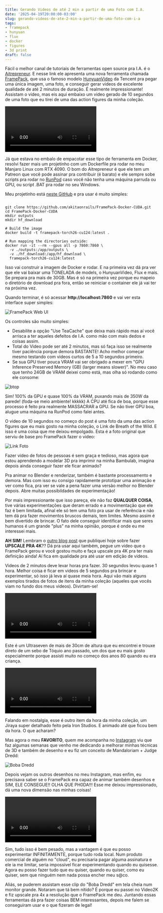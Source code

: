 ```yaml
---
title: Gerando Videos de até 2 min a partir de uma Foto com I.A.
date: '2025-04-19T20:00:00-03:00'
slug: gerando-videos-de-ate-2-min-a-partir-de-uma-foto-com-i-a
tags:
- framepack
- hunyuan
- flux
- docker
- figures
- 3d print
draft: false
---
```


Fácil o melhor canal de tutoriais de ferramentas open source pra I.A. é o [Aitrepreneur](https://www.youtube.com/watch?v=GywyMij88rY). E nesse link ele apresenta uma nova ferramenta chamada [FramePack](https://github.com/lllyasviel/FramePack), que usa o famoso modelo [HunyuanVideo](https://github.com/Tencent/HunyuanVideo) da Tencent pra pegar uma única imagem, uma foto, e conseguir gerar videos de excelente qualidade de até 2 minutos de duração. É realmente impressionante! Assistam o video, mas eis aqui embaixo um video gerado de 10 segundos de uma foto que eu tirei de uma das action figures da minha coleção.

<div class="video-container">
    <video controls>
        <source src="https://akitaonrails-videos.s3.us-east-2.amazonaws.com/link-animado.mp4">
        Your browser does not support the video tag. [Direct Link](https://akitaonrails-videos.s3.us-east-2.amazonaws.com/link-animado.mp4)
    </video>
</div>



Já que estava no embalo de empacotar esse tipo de ferramenta em Docker, resolvi fazer mais um projetinho com um Dockerfile pra rodar no meu Manjaro Linux com RTX 4090. O bom do Aitrepreneur é que ele tem um Patreon que você pode assinar pra contribuir (é barato) e ele sempre sobe scripts pra rodar no [RunPod](https://www.runpod.io/) caso você não tenha uma máquina parruda ou GPU, ou script .BAT pra rodar no seu Windows.

Meu projetinho está [neste GitHub](https://github.com/akitaonrails/FramePack-Docker-CUDA) e pra usar é muito simples:

```

git clone https://github.com/akitaonrails/FramePack-Docker-CUDA.git
cd FramePack-Docker-CUDA
mkdir outputs
mkdir hf_download

# Build the image
docker build -t framepack-torch26-cu124:latest .

# Run mapping the directories outside:
docker run -it --rm --gpus all -p 7860:7860 \
  -v ./outputs:/app/outputs \
  -v ./hf_download:/app/hf_download \
  framepack-torch26-cu124:latest
```

Isso vai construir a imagem de Docker e rodar. E na primeira vez dá pra ver que ele vai baixar uma TONELADA de models, o HunyuanVideo, Flux e mais. Se prepara pra mais de 30GB. Mas é só na primeira vez porque eu mapeio o diretório de download pra fora, então se reiniciar o container ele já vai ter na próxima vez.

Quando terminar, é só acessar **http://localhost:7860** e vai ver esta interface super simples:

![FramePack Web UI](https://d1g6lioiw8beil.cloudfront.net/rails/active_storage/blobs/redirect/eyJfcmFpbHMiOnsibWVzc2FnZSI6IkJBaHBBaTBCIiwiZXhwIjpudWxsLCJwdXIiOiJibG9iX2lkIn19--ef9d04d08f6aec03aeb39557b51251997073a872/Screenshot%20From%202025-04-19%2018-06-34.png?disposition=attachment&locale=en)


Os controles são muito simples:

- Desabilite a opção "Use TeaCache" que deixa mais rápido mas aí você arrisca a ter aqueles defeitos de I.A. como mão com mais dedos e coisas assim.
- Total do Video pode ser até 2 minutos, mas só faça isso se realmente tiver paciência porque demora BASTANTE! Acho melhor começar mesmo testando com videos curtos de 5 a 10 segundos primeiro.
- Se sua GPU tiver pouca VRAM vai ser obrigado a mexer em "GPU Inference Preserved Memory (GB) (larger means slower)". No meu caso que tenho 24GB de VRAM deixei como está, mas olha só rodando como ele consome:

![btop](https://d1g6lioiw8beil.cloudfront.net/rails/active_storage/blobs/redirect/eyJfcmFpbHMiOnsibWVzc2FnZSI6IkJBaHBBaTRCIiwiZXhwIjpudWxsLCJwdXIiOiJibG9iX2lkIn19--d00ca1f1355e5af7bb250690726805a75c52e903/Screenshot%20From%202025-04-19%2017-52-44.png?disposition=attachment&locale=en)

Sim! 100% da GPU e quase 100% da VRAM, puxando mais de 350W da parede! (foda-se meio ambiente! kkkkk) A CPU até fica de boa, porque esse processo é feito pra realmente MASSACRAR a GPU. Se não tiver GPU boa, alugue uma máquina na RunPod como falei antes.

O video de 10 segundos no começo do post é uma foto da uma das action figures que eu mais gosto na minha coleção, o Link de Breath of the Wild. E isso é uma coisa que me deixou empolgado. Esta é a foto original que serviu de base pro FramePack fazer o video:

![Link Foto](https://d1g6lioiw8beil.cloudfront.net/rails/active_storage/blobs/redirect/eyJfcmFpbHMiOnsibWVzc2FnZSI6IkJBaHBBaThCIiwiZXhwIjpudWxsLCJwdXIiOiJibG9iX2lkIn19--4f310812061da0185500b9844c4dc28f78eb1984/20250419_184724.jpg?disposition=attachment&locale=en)

Fazer video de fotos de pessoas é sem graça e tedioso, mas agora que estou aprendendo a modelar 3D pra imprimir na minha Bambulab, imagina depois ainda conseguir fazer ele ficar animado?

Pra animar no Blender e renderizar, também é bastante processamento e demora. Mas com isso eu consigo rapidamente prototipar uma animação e ver como fica, pra ver se vale a pena fazer uma versão melhor no Blender depois. Abre muitas possibildades de experimentação!

Por mais impressionante que isso pareça, ele não faz **QUALQUER COISA**, tive várias experimentações que deram errado e a movimentação que ele faz é bem limitada, afinal ele só tem uma foto pra usar de referência e não tem dá pra fazer movimentos bruscos demais, tem limites. Mesmo assim é bem divertido de brincar. O fato dele conseguir identificar mais que seres humanos é um grande "plus" na minha opinião, porque é onde eu me interessei mais.

**AH SIM!** Lembram o [outro blog post](https://www.akitaonrails.com/2025/04/19/aumentando-resolucao-de-anime-velho-pra-4k-com-i-a) que publiquei hoje sobre fazer **UPSCALE PRA 4K**?? Dá pra usar aqui também, pegue um video que o FramePack gerou e você gostou muito e faça upscale pra 4K pra ter mais definição ainda! Aí fica em qualidade pra até usar em edição de videos.

Videos de 2 minutos deve levar horas pra fazer. 30 segundos levou quase 1 hora. Melhor coisa é ficar em videos de 5 segundos pra brincar e experimentar, só isso já leva aí quase meia hora. Aqui vão mais alguns exemplos tirados de fotos de itens da minha coleção (aqueles que vocês viam no fundo dos meus videos). Divirtam-se!

<div class="video-container">
    <video controls>
        <source src="https://akitaonrails-videos.s3.us-east-2.amazonaws.com/ultraseven-animado.mp4">
        Your browser does not support the video tag. [Direct Link](https://akitaonrails-videos.s3.us-east-2.amazonaws.com/ultraseven-animado.mp4)
    </video>
</div>

Este é um Ultraseven de mais de 30cm de altura que eu encontrei e trouxe direto de um sebo de Tóquio ano passado, um dos que eu mais gosto especialmente porque assisti muito no começo dos anos 80 quando eu era criança.

<div class="video-container">
    <video controls>
        <source src="https://akitaonrails-videos.s3.us-east-2.amazonaws.com/jiraya-animado.mp4">
        Your browser does not support the video tag. [Direct Link](https://akitaonrails-videos.s3.us-east-2.amazonaws.com/jiraya-animado.mp4)
    </video>
</div>

Falando em nostalgia, esse é outro item da hora da minha coleção, um Jiraya super detalhado feito pela Iron Studios. E animado até que ficou bem da hora. O que acharam?

Mas agora o meu **FAVORITO**, quem me acompanha no [Instagram](https://www.instagram.com/p/DIAe3pNOFgffFZ5J32fWlc-8Kmy3Lhap5Vm58U0/?img_index=1) viu que faz algumas semanas que venho me dedicando a melhorar minhas técnicas de 3D e também de desenho e eu fiz um conceito de Mandaloriam + Judge Dredd:

![Boba Dredd](https://d1g6lioiw8beil.cloudfront.net/rails/active_storage/blobs/redirect/eyJfcmFpbHMiOnsibWVzc2FnZSI6IkJBaHBBakFCIiwiZXhwIjpudWxsLCJwdXIiOiJibG9iX2lkIn19--a88d1ecfaee2f2bfb9849acee0830fdc9d6ee5f4/Illustration23%20(2).png?disposition=attachment&locale=en)

Depois vejam os outros desenhos no meu Instagram, mas enfim, eu precisava saber se o FramePack era capaz de animar também desenhos e SIM, ELE CONSEGUE!! OLHA QUE PH0DA!!! Esse me deixou impressionado, dá uma nova dimensão nas minhas coisas!

<div class="video-container">
    <video controls>
        <source src="https://akitaonrails-videos.s3.us-east-2.amazonaws.com/boba-dredd-animado_upscaled.mp4">
        Your browser does not support the video tag. [Direct Link](https://akitaonrails-videos.s3.us-east-2.amazonaws.com/boba-dredd-animado_upscaled.mp4)
    </video>
</div>

Sim, tudo isso é bem pesado, mas a vantagem é que eu posso experimentar INFINITAMENTE, porque tudo roda local. Num produto comercial de alguém no "cloud", eu precisaria pagar alguma assinatura e ele ia me limitar, seria impossível ficar experimentando quando eu quisesse. Agora eu posso fazer tudo que eu quiser, quando eu quiser, como eu quiser, sem que ninguém nem nada possa encher meu s@co.

Aliás, se puderem assistam esse clip do "Boba Dredd" em tela cheia num monitor grande. Notaram que tá bem nítido? É porque eu passei no Video2K e fiz upscale pra 4x a resolução que o FramePack me deu. Juntando essas ferramentas dá pra fazer coisas BEM interessantes, depois me falem se conseguiram usar e o que fizeram de legal!
